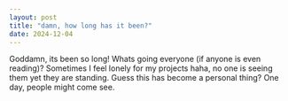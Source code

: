 ```yaml
---
layout: post
title: "damn, how long has it been?"
date: 2024-12-04
---
```


Goddamn, its been so long! Whats going everyone (if anyone is even reading)? Sometimes I feel lonely for my projects haha, no one is seeing them yet they are standing. Guess this has become a personal thing? One day, people might come see.
